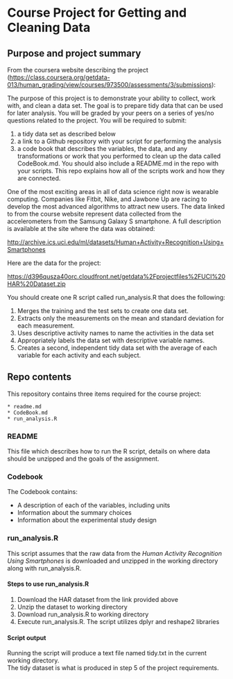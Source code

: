 # Course Project for Getting and Cleaning Data

## Purpose and project summary
From the coursera website describing the project 
(https://class.coursera.org/getdata-013/human_grading/view/courses/973500/assessments/3/submissions):

The purpose of this project is to demonstrate your ability to collect, work with, and clean a data set. 
The goal is to prepare tidy data that can be used for later analysis. 
You will be graded by your peers on a series of yes/no questions related to the project. 
You will be required to submit: 
  1. a tidy data set as described below
  2. a link to a Github repository with your script for performing the analysis 
  3. a code book that describes the variables, the data, and any transformations or work 
  	that you performed to clean up the data called CodeBook.md. You should also include 
  	a README.md in the repo with your scripts. This repo explains how all of the scripts 
  	work and how they are connected.  

One of the most exciting areas in all of data science right now is wearable computing. 
Companies like Fitbit, Nike, and Jawbone Up are racing to develop the most advanced 
algorithms to attract new users. The data linked to from the course website represent data 
collected from the accelerometers from the Samsung Galaxy S smartphone. A full description 
is available at the site where the data was obtained: 

http://archive.ics.uci.edu/ml/datasets/Human+Activity+Recognition+Using+Smartphones 

Here are the data for the project: 

https://d396qusza40orc.cloudfront.net/getdata%2Fprojectfiles%2FUCI%20HAR%20Dataset.zip 

You should create one R script called run_analysis.R that does the following: 
1. Merges the training and the test sets to create one data set.
2. Extracts only the measurements on the mean and standard deviation for each measurement. 
3. Uses descriptive activity names to name the activities in the data set
4. Appropriately labels the data set with descriptive variable names. 
5. Creates a second, independent tidy data set with the average of each variable for each activity and each subject. 


## Repo contents
This repository contains three items required for the course project:

	* readme.md
	* CodeBook.md
	* run_analysis.R

### README

This file which describes how to run the R script, details on where data should be unzipped and the goals of the assignment.


### Codebook

The Codebook contains:

* A description of each of the variables, including units
* Information about the summary choices
* Information about the experimental study design

### run_analysis.R

This script assumes that the raw data from the _Human Activity Recognition
Using Smartphones_ is downloaded and unzipped in the working directory along
with run_analysis.R.


#### Steps to use run_analysis.R

1. Download the HAR dataset from the link provided above
2. Unzip the dataset to working directory
3. Download run_analysis.R to working directory
4. Execute run_analysis.R. The script utilizes dplyr and reshape2 libraries


#### Script output

Running the script will produce a text file named tidy.txt in the current working directory.  
The tidy dataset is what is produced in step 5 of the project requirements.
